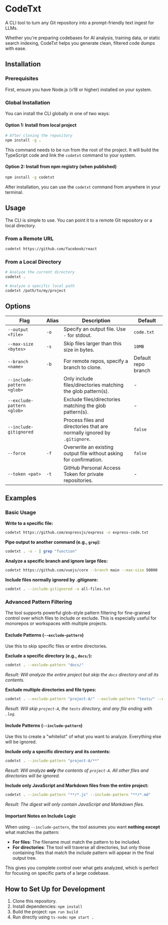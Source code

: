 # CodeTxt

A CLI tool to turn any Git repository into a prompt-friendly text ingest for LLMs.

Whether you're preparing codebases for AI analysis, training data, or static search indexing, CodeTxt helps you generate clean, filtered code dumps with ease.

## Installation

### Prerequisites

First, ensure you have Node.js (v18 or higher) installed on your system.

### Global Installation

You can install the CLI globally in one of two ways:

#### Option 1: Install from local project

```bash
# After cloning the repository
npm install -g .
```

This command needs to be run from the root of the project. It will build the TypeScript code and link the `codetxt` command to your system.

#### Option 2: Install from npm registry (when published)

```bash
npm install -g codetxt
```

After installation, you can use the `codetxt` command from anywhere in your terminal.

## Usage

The CLI is simple to use. You can point it to a remote Git repository or a local directory.

### From a Remote URL

```bash
codetxt https://github.com/facebook/react
```

### From a Local Directory

```bash
# Analyze the current directory
codetxt .

# Analyze a specific local path
codetxt /path/to/my/project
```

## Options

| Flag                       | Alias | Description                                                              | Default             |
| -------------------------- | ----- | ------------------------------------------------------------------------ | ------------------- |
| `--output <file>`          | `-o`  | Specify an output file. Use `-` for stdout.                              | `code.txt`          |
| `--max-size <bytes>`       | `-s`  | Skip files larger than this size in bytes.                               | `10MB`              |
| `--branch <name>`          | `-b`  | For remote repos, specify a branch to clone.                             | Default repo branch |
| `--include-pattern <glob>` |       | Only include files/directories matching the glob pattern(s).             | -                   |
| `--exclude-pattern <glob>` |       | Exclude files/directories matching the glob pattern(s).                  | -                   |
| `--include-gitignored`     |       | Process files and directories that are normally ignored by `.gitignore`. | `false`             |
| `--force`                  | `-f`  | Overwrite an existing output file without asking for confirmation.       | `false`             |
| `--token <pat>`            | `-t`  | GitHub Personal Access Token for private repositories.                   | -                   |

## Examples

### Basic Usage

**Write to a specific file:**

```bash
codetxt https://github.com/expressjs/express -o express-code.txt
```

**Pipe output to another command (e.g., `grep`):**

```bash
codetxt . -o - | grep "function"
```

**Analyze a specific branch and ignore large files:**

```bash
codetxt https://github.com/vuejs/core --branch main --max-size 50000
```

**Include files normally ignored by .gitignore:**

```bash
codetxt . --include-gitignored -o all-files.txt
```

### Advanced Pattern Filtering

The tool supports powerful glob-style pattern filtering for fine-grained control over which files to include or exclude. This is especially useful for monorepos or workspaces with multiple projects.

#### Exclude Patterns (`--exclude-pattern`)

Use this to skip specific files or entire directories.

**Exclude a specific directory (e.g., `docs/`):**

```bash
codetxt . --exclude-pattern "docs/"
```

_Result: Will analyze the entire project but skip the `docs` directory and all its contents._

**Exclude multiple directories and file types:**

```bash
codetxt . --exclude-pattern "project-A/" --exclude-pattern "tests/" --exclude-pattern "*.log"
```

_Result: Will skip `project-A`, the `tests` directory, and any file ending with `.log`._

#### Include Patterns (`--include-pattern`)

Use this to create a "whitelist" of what you want to analyze. Everything else will be ignored.

**Include only a specific directory and its contents:**

```bash
codetxt . --include-pattern "project-A/**"
```

_Result: Will analyze **only** the contents of `project-A`. All other files and directories will be ignored._

**Include only JavaScript and Markdown files from the entire project:**

```bash
codetxt . --include-pattern "**/*.js" --include-pattern "**/*.md"
```

_Result: The digest will only contain JavaScript and Markdown files._

#### Important Notes on Include Logic

When using `--include-pattern`, the tool assumes you want **nothing except** what matches the pattern:

- **For files**: The filename must match the pattern to be included.
- **For directories**: The tool will traverse all directories, but only those containing files that match the include pattern will appear in the final output tree.

This gives you complete control over what gets analyzed, which is perfect for focusing on specific parts of a large codebase.

## How to Set Up for Development

1.  Clone this repository.
2.  Install dependencies: `npm install`
3.  Build the project: `npm run build`
4.  Run directly using `ts-node`: `npm start .`
